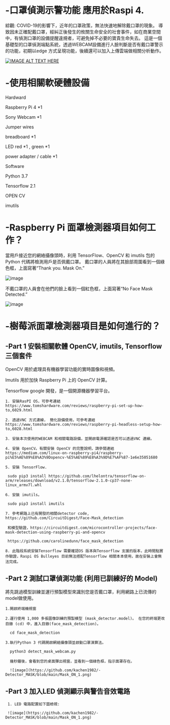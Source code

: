 # -口罩偵測示警功能 應用於Raspi 4.
綜觀:
COVID-19的影響下，近年的口罩政策，無法快速地解除戴口罩的現象。
導致因未正確配戴口罩，經糾正後發生的攸關生命安全的社會事件，如在商業空間中，有偵測口罩的設備提醒違規者，可避免掉不必要的寶貴生命失去。
這是一個基礎型的口罩偵測端點系統，透過WEBCAM設備進行人臉判斷是否有戴口罩警示的功能，初期以edge 方式呈現功能，後續還可以加入上傳雲端做相關分析動作。

[![IMAGE ALT TEXT HERE](http://img.youtube.com/vi/_uxsrwm8nIA/0.jpg)](http://www.youtube.com/watch?v=_uxsrwm8nIA)


# -使用相關軟硬體設備
Hardward

Raspberry Pi 4 *1

Sony Webcam *1

Jumper wires

breadboard *1

LED red *1 , green *1

power adapter / cable *1

Software

Python 3.7

Tensorflow 2.1

OPEN CV

imutils

# -Raspberry Pi 面罩檢測器項目如何工作？

當用戶接近您的網絡攝像頭時，利用 TensorFlow、OpenCV 和 imutils 包的 Python 代碼將檢測用戶是否佩戴口罩。 
戴口罩的人員將在其臉部周圍看到一個綠色框，上面寫著“Thank you. Mask On.” 

![image](Mask_ON.jpg)

不戴口罩的人員會在他們的臉上看到一個紅色框，上面寫著“No Face Mask Detected.”

![image](https://github.com/kachen1982/-Detector_MASK/blob/main/NO_MASK.jpg?raw=true)

# -樹莓派面罩檢測器項目是如何進行的？
  ## -Part 1 安裝相關軟體 OpenCV, imutils, Tensorflow 三個套件
  OpenCV 用於處理具有機器學習功能的實時圖像和視頻。

  Imutils 用於加快 Raspberry Pi 上的 OpenCV 計算。

  Tensorflow  google 開發，是一個開源機器學習平台。

    1. 安裝RasPI OS，可參考連結 https://www.tomshardware.com/reviews/raspberry-pi-set-up-how-to,6029.html
 
    2. 透過VNC 方式連線， 簡化設備使用，可參考連結 https://www.tomshardware.com/reviews/raspberry-pi-headless-setup-how-to,6028.html

    3. 安裝本次使用的WEBCAM 和相關電路設備，並開啟電源確認是否可以透過VNC 連線。

    4. 安裝 OpenCV。有關安裝 OpenCV 的完整說明，請參閱連結  https://medium.com/linux-on-raspberry-pi4/raspberry-pi%E5%AE%89%E8%A3%9Dopencv-%E5%AE%89%E8%A3%9D%E7%AF%87-1e6e35051680

    5. 安裝 TensorFlow.

     sudo pip3 install https://github.com/lhelontra/tensorflow-on-arm/releases/download/v2.1.0/tensorflow-2.1.0-cp37-none-linux_armv7l.whl

    6. 安裝 imutils。

     sudo pip3 install imutils

    7. 參考網路上已有開發的相關detector code, https://github.com/CircuitDigest/Face-Mask_detection

     和模型驗證，https://circuitdigest.com/microcontroller-projects/face-mask-detection-using-raspberry-pi-and-opencv

     https://github.com/carolinedunn/face_mask_detection

    8. 此階段系統安裝Tensorflow 需要確認OS 版本與Tensorflow 支援的版本，此時間點實作驗證，Raspi OS Bulleyes 目前無法搭配Tensorflow 相關本本使用，故在安裝上會無法完成。

  ## -Part 2 測試口罩偵測功能 (利用已訓練好的 Model)
  將先跳過模型訓練並運行預製模型來識別您是否戴口罩，利用網路上已流傳的model做使用。

    1.開啟終端機視窗

    2.運行使用 1,000 多張圖像訓練的預製模型 (mask_detector.model)。 在您的終端更改目錄 (cd) 中，進入目錄(face_mask_detection)。

      cd face_mask_detection    

    3.執行Python 3 代碼開啟網絡攝像頭並啟動口罩演算法。

      python3 detect_mask_webcam.py

      幾秒鐘後，會看到您的桌面彈出視窗，並看到一個綠色框，指示面罩存在。

      ![image](https://github.com/kachen1982/-Detector_MASK/blob/main/Mask_ON_1.png)

   ## -Part 3 加入LED 偵測顯示與警告音效電路
     1. LED 電路配置如下圖檢視:

     ![image](https://github.com/kachen1982/-Detector_MASK/blob/main/Mask_ON_1.png)

      
  
  
     
